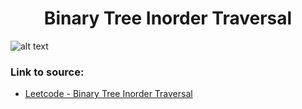<h1 align="center">Binary Tree Inorder Traversal</h1>

![alt text](https://images2.imgbox.com/8e/61/1FBjHHiG_o.png?raw=true)

### Link to source: 
- <a href="https://leetcode.com/problems/binary-tree-inorder-traversal/">Leetcode - Binary Tree Inorder Traversal</a>

